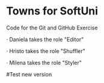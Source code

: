 # Towns for SoftUni
Code for the Git and GitHub Exercise

· Daniela takes the role "Editor"

· Hristo takes the role "Shuffler"

· Milena takes the role "Styler"

#Test new version
